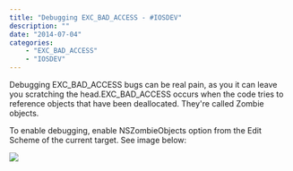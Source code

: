 ```yaml
---
title: "Debugging EXC_BAD_ACCESS - #IOSDEV"
description: ""
date: "2014-07-04"
categories:
    - "EXC_BAD_ACCESS"
    - "IOSDEV"
---
```

Debugging EXC_BAD_ACCESS bugs can be real pain, as you it can leave you scratching the head.EXC_BAD_ACCESS occurs when the code tries to reference objects that have been deallocated. They're called Zombie objects.

To enable debugging, enable NSZombieObjects option from the Edit Scheme of the current target. See image below:

![][1]

[1]: images/nszombie.png
